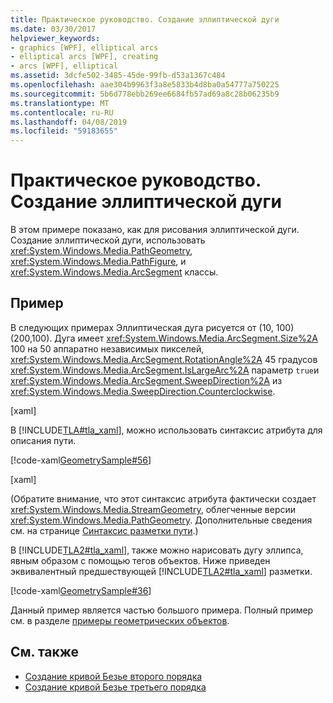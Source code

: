 ```yaml
---
title: Практическое руководство. Создание эллиптической дуги
ms.date: 03/30/2017
helpviewer_keywords:
- graphics [WPF], elliptical arcs
- elliptical arcs [WPF], creating
- arcs [WPF], elliptical
ms.assetid: 3dcfe502-3485-45de-99fb-d53a1367c484
ms.openlocfilehash: aae304b9963f3a8e5833b4d8ba0a54777a750225
ms.sourcegitcommit: 5b6d778ebb269ee6684fb57ad69a8c28b06235b9
ms.translationtype: MT
ms.contentlocale: ru-RU
ms.lasthandoff: 04/08/2019
ms.locfileid: "59183655"
---
```

# <a name="how-to-create-an-elliptical-arc"></a>Практическое руководство. Создание эллиптической дуги
В этом примере показано, как для рисования эллиптической дуги. Создание эллиптической дуги, использовать <xref:System.Windows.Media.PathGeometry>, <xref:System.Windows.Media.PathFigure>, и <xref:System.Windows.Media.ArcSegment> классы.  
  
## <a name="example"></a>Пример  
 В следующих примерах Эллиптическая дуга рисуется от (10, 100) (200,100). Дуга имеет <xref:System.Windows.Media.ArcSegment.Size%2A> 100 на 50 аппаратно независимых пикселей, <xref:System.Windows.Media.ArcSegment.RotationAngle%2A> 45 градусов <xref:System.Windows.Media.ArcSegment.IsLargeArc%2A> параметр `true`и <xref:System.Windows.Media.ArcSegment.SweepDirection%2A> из <xref:System.Windows.Media.SweepDirection.Counterclockwise>.  
  
 [xaml]  
  
 В [!INCLUDE[TLA#tla_xaml](../../../../includes/tlasharptla-xaml-md.md)], можно использовать синтаксис атрибута для описания пути.  
  
 [!code-xaml[GeometrySample#56](~/samples/snippets/csharp/VS_Snippets_Wpf/GeometrySample/CS/geometryattributesyntaxexample.xaml#56)]  
  
 [xaml]  
  
 (Обратите внимание, что этот синтаксис атрибута фактически создает <xref:System.Windows.Media.StreamGeometry>, облегченные версии <xref:System.Windows.Media.PathGeometry>. Дополнительные сведения см. на странице [Синтаксис разметки пути](path-markup-syntax.md).)  
  
 В [!INCLUDE[TLA2#tla_xaml](../../../../includes/tla2sharptla-xaml-md.md)], также можно нарисовать дугу эллипса, явным образом с помощью тегов объектов. Ниже приведен эквивалентный предшествующей [!INCLUDE[TLA2#tla_xaml](../../../../includes/tla2sharptla-xaml-md.md)] разметки.  
  
 [!code-xaml[GeometrySample#36](~/samples/snippets/csharp/VS_Snippets_Wpf/GeometrySample/CS/pathgeometryexample.xaml#36)]  
  
 Данный пример является частью большого примера. Полный пример см. в разделе [примеры геометрических объектов](https://go.microsoft.com/fwlink/?LinkID=159989).  
  
## <a name="see-also"></a>См. также

- [Создание кривой Безье второго порядка](how-to-create-a-quadratic-bezier-curve.md)
- [Создание кривой Безье третьего порядка](how-to-create-a-cubic-bezier-curve.md)
